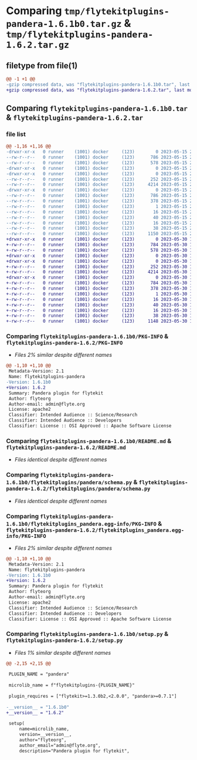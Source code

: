 # Comparing `tmp/flytekitplugins-pandera-1.6.1b0.tar.gz` & `tmp/flytekitplugins-pandera-1.6.2.tar.gz`

## filetype from file(1)

```diff
@@ -1 +1 @@
-gzip compressed data, was "flytekitplugins-pandera-1.6.1b0.tar", last modified: Mon May 15 22:07:08 2023, max compression
+gzip compressed data, was "flytekitplugins-pandera-1.6.2.tar", last modified: Tue May 30 15:24:20 2023, max compression
```

## Comparing `flytekitplugins-pandera-1.6.1b0.tar` & `flytekitplugins-pandera-1.6.2.tar`

### file list

```diff
@@ -1,16 +1,16 @@
-drwxr-xr-x   0 runner    (1001) docker     (123)        0 2023-05-15 22:07:08.727795 flytekitplugins-pandera-1.6.1b0/
--rw-r--r--   0 runner    (1001) docker     (123)      786 2023-05-15 22:07:08.727795 flytekitplugins-pandera-1.6.1b0/PKG-INFO
--rw-r--r--   0 runner    (1001) docker     (123)      578 2023-05-15 22:06:44.000000 flytekitplugins-pandera-1.6.1b0/README.md
-drwxr-xr-x   0 runner    (1001) docker     (123)        0 2023-05-15 22:07:08.723795 flytekitplugins-pandera-1.6.1b0/flytekitplugins/
-drwxr-xr-x   0 runner    (1001) docker     (123)        0 2023-05-15 22:07:08.723795 flytekitplugins-pandera-1.6.1b0/flytekitplugins/pandera/
--rw-r--r--   0 runner    (1001) docker     (123)      252 2023-05-15 22:06:44.000000 flytekitplugins-pandera-1.6.1b0/flytekitplugins/pandera/__init__.py
--rw-r--r--   0 runner    (1001) docker     (123)     4214 2023-05-15 22:06:44.000000 flytekitplugins-pandera-1.6.1b0/flytekitplugins/pandera/schema.py
-drwxr-xr-x   0 runner    (1001) docker     (123)        0 2023-05-15 22:07:08.723795 flytekitplugins-pandera-1.6.1b0/flytekitplugins_pandera.egg-info/
--rw-r--r--   0 runner    (1001) docker     (123)      786 2023-05-15 22:07:08.000000 flytekitplugins-pandera-1.6.1b0/flytekitplugins_pandera.egg-info/PKG-INFO
--rw-r--r--   0 runner    (1001) docker     (123)      378 2023-05-15 22:07:08.000000 flytekitplugins-pandera-1.6.1b0/flytekitplugins_pandera.egg-info/SOURCES.txt
--rw-r--r--   0 runner    (1001) docker     (123)        1 2023-05-15 22:07:08.000000 flytekitplugins-pandera-1.6.1b0/flytekitplugins_pandera.egg-info/dependency_links.txt
--rw-r--r--   0 runner    (1001) docker     (123)       16 2023-05-15 22:07:08.000000 flytekitplugins-pandera-1.6.1b0/flytekitplugins_pandera.egg-info/namespace_packages.txt
--rw-r--r--   0 runner    (1001) docker     (123)       40 2023-05-15 22:07:08.000000 flytekitplugins-pandera-1.6.1b0/flytekitplugins_pandera.egg-info/requires.txt
--rw-r--r--   0 runner    (1001) docker     (123)       16 2023-05-15 22:07:08.000000 flytekitplugins-pandera-1.6.1b0/flytekitplugins_pandera.egg-info/top_level.txt
--rw-r--r--   0 runner    (1001) docker     (123)       38 2023-05-15 22:07:08.727795 flytekitplugins-pandera-1.6.1b0/setup.cfg
--rw-r--r--   0 runner    (1001) docker     (123)     1150 2023-05-15 22:07:00.000000 flytekitplugins-pandera-1.6.1b0/setup.py
+drwxr-xr-x   0 runner    (1001) docker     (123)        0 2023-05-30 15:24:20.293508 flytekitplugins-pandera-1.6.2/
+-rw-r--r--   0 runner    (1001) docker     (123)      784 2023-05-30 15:24:20.293508 flytekitplugins-pandera-1.6.2/PKG-INFO
+-rw-r--r--   0 runner    (1001) docker     (123)      578 2023-05-30 15:23:56.000000 flytekitplugins-pandera-1.6.2/README.md
+drwxr-xr-x   0 runner    (1001) docker     (123)        0 2023-05-30 15:24:20.293508 flytekitplugins-pandera-1.6.2/flytekitplugins/
+drwxr-xr-x   0 runner    (1001) docker     (123)        0 2023-05-30 15:24:20.293508 flytekitplugins-pandera-1.6.2/flytekitplugins/pandera/
+-rw-r--r--   0 runner    (1001) docker     (123)      252 2023-05-30 15:23:56.000000 flytekitplugins-pandera-1.6.2/flytekitplugins/pandera/__init__.py
+-rw-r--r--   0 runner    (1001) docker     (123)     4214 2023-05-30 15:23:56.000000 flytekitplugins-pandera-1.6.2/flytekitplugins/pandera/schema.py
+drwxr-xr-x   0 runner    (1001) docker     (123)        0 2023-05-30 15:24:20.293508 flytekitplugins-pandera-1.6.2/flytekitplugins_pandera.egg-info/
+-rw-r--r--   0 runner    (1001) docker     (123)      784 2023-05-30 15:24:20.000000 flytekitplugins-pandera-1.6.2/flytekitplugins_pandera.egg-info/PKG-INFO
+-rw-r--r--   0 runner    (1001) docker     (123)      378 2023-05-30 15:24:20.000000 flytekitplugins-pandera-1.6.2/flytekitplugins_pandera.egg-info/SOURCES.txt
+-rw-r--r--   0 runner    (1001) docker     (123)        1 2023-05-30 15:24:20.000000 flytekitplugins-pandera-1.6.2/flytekitplugins_pandera.egg-info/dependency_links.txt
+-rw-r--r--   0 runner    (1001) docker     (123)       16 2023-05-30 15:24:20.000000 flytekitplugins-pandera-1.6.2/flytekitplugins_pandera.egg-info/namespace_packages.txt
+-rw-r--r--   0 runner    (1001) docker     (123)       40 2023-05-30 15:24:20.000000 flytekitplugins-pandera-1.6.2/flytekitplugins_pandera.egg-info/requires.txt
+-rw-r--r--   0 runner    (1001) docker     (123)       16 2023-05-30 15:24:20.000000 flytekitplugins-pandera-1.6.2/flytekitplugins_pandera.egg-info/top_level.txt
+-rw-r--r--   0 runner    (1001) docker     (123)       38 2023-05-30 15:24:20.293508 flytekitplugins-pandera-1.6.2/setup.cfg
+-rw-r--r--   0 runner    (1001) docker     (123)     1148 2023-05-30 15:24:12.000000 flytekitplugins-pandera-1.6.2/setup.py
```

### Comparing `flytekitplugins-pandera-1.6.1b0/PKG-INFO` & `flytekitplugins-pandera-1.6.2/PKG-INFO`

 * *Files 2% similar despite different names*

```diff
@@ -1,10 +1,10 @@
 Metadata-Version: 2.1
 Name: flytekitplugins-pandera
-Version: 1.6.1b0
+Version: 1.6.2
 Summary: Pandera plugin for flytekit
 Author: flyteorg
 Author-email: admin@flyte.org
 License: apache2
 Classifier: Intended Audience :: Science/Research
 Classifier: Intended Audience :: Developers
 Classifier: License :: OSI Approved :: Apache Software License
```

### Comparing `flytekitplugins-pandera-1.6.1b0/README.md` & `flytekitplugins-pandera-1.6.2/README.md`

 * *Files identical despite different names*

### Comparing `flytekitplugins-pandera-1.6.1b0/flytekitplugins/pandera/schema.py` & `flytekitplugins-pandera-1.6.2/flytekitplugins/pandera/schema.py`

 * *Files identical despite different names*

### Comparing `flytekitplugins-pandera-1.6.1b0/flytekitplugins_pandera.egg-info/PKG-INFO` & `flytekitplugins-pandera-1.6.2/flytekitplugins_pandera.egg-info/PKG-INFO`

 * *Files 2% similar despite different names*

```diff
@@ -1,10 +1,10 @@
 Metadata-Version: 2.1
 Name: flytekitplugins-pandera
-Version: 1.6.1b0
+Version: 1.6.2
 Summary: Pandera plugin for flytekit
 Author: flyteorg
 Author-email: admin@flyte.org
 License: apache2
 Classifier: Intended Audience :: Science/Research
 Classifier: Intended Audience :: Developers
 Classifier: License :: OSI Approved :: Apache Software License
```

### Comparing `flytekitplugins-pandera-1.6.1b0/setup.py` & `flytekitplugins-pandera-1.6.2/setup.py`

 * *Files 1% similar despite different names*

```diff
@@ -2,15 +2,15 @@
 
 PLUGIN_NAME = "pandera"
 
 microlib_name = f"flytekitplugins-{PLUGIN_NAME}"
 
 plugin_requires = ["flytekit>=1.3.0b2,<2.0.0", "pandera>=0.7.1"]
 
-__version__ = "1.6.1b0"
+__version__ = "1.6.2"
 
 setup(
     name=microlib_name,
     version=__version__,
     author="flyteorg",
     author_email="admin@flyte.org",
     description="Pandera plugin for flytekit",
```

